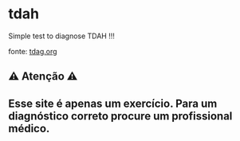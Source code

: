 # tdah
Simple test to diagnose TDAH !!!

fonte: [tdag.org](https://tdah.org.br/diagnostico-adultos)

## ⚠️ Atenção ⚠️
## Esse site é apenas um exercício. Para um diagnóstico correto procure um profissional médico.

